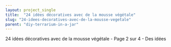 ```yaml
---
layout: project_single
title:  "24 idées décoratives avec de la mousse végétale"
slug: "24-idees-decoratives-avec-de-la-mousse-vegetale"
parent: "diy-terrarium-in-a-jar"
---
```

24 idées décoratives avec de la mousse végétale - Page 2 sur 4 - Des idées